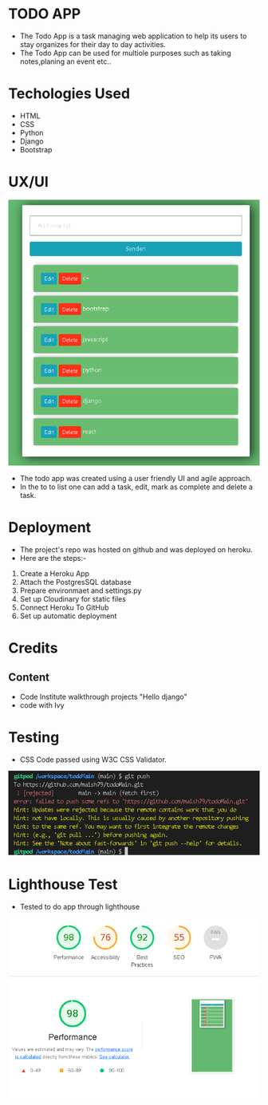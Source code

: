 # TODO APP

* The Todo App is a task managing web application to help its users to stay organizes for their day to day activities.
* The Todo App can be used for multiole purposes such as taking notes,planing an event etc..

# Techologies Used
* HTML
* CSS
* Python
* Django
* Bootstrap

# UX/UI
![Todo App](todo.PNG)

* The todo app was created using a user friendly UI and agile approach.
* In the to to list one can add a task, edit, mark as complete and delete a task.

# Deployment
* The project's repo was hosted on github and was deployed on heroku.
* Here are the steps:-

1. Create a Heroku App
2. Attach the PostgresSQL database
3. Prepare environmaet and settings.py
4. Set up Cloudinary for static files
5. Connect Heroku To GitHub
6. Set up automatic deployment

# Credits
## Content

* Code Institute walkthrough projects "Hello django"
* code with Ivy



# Testing

* CSS Code passed using W3C CSS Validator.
 


![gitpod error](error.PNG)

# Lighthouse Test

* Tested to do app through lighthouse

![lighthouse](lighthouse.PNG)






